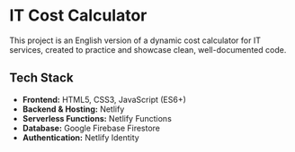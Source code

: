 # IT Cost Calculator

This project is an English version of a dynamic cost calculator for IT services, created to practice and showcase clean, well-documented code.

## Tech Stack

* **Frontend:** HTML5, CSS3, JavaScript (ES6+)
* **Backend & Hosting:** Netlify
* **Serverless Functions:** Netlify Functions
* **Database:** Google Firebase Firestore
* **Authentication:** Netlify Identity
